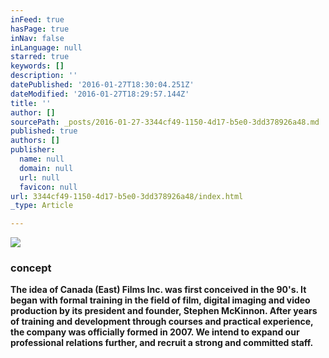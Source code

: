 ```yaml
---
inFeed: true
hasPage: true
inNav: false
inLanguage: null
starred: true
keywords: []
description: ''
datePublished: '2016-01-27T18:30:04.251Z'
dateModified: '2016-01-27T18:29:57.144Z'
title: ''
author: []
sourcePath: _posts/2016-01-27-3344cf49-1150-4d17-b5e0-3dd378926a48.md
published: true
authors: []
publisher:
  name: null
  domain: null
  url: null
  favicon: null
url: 3344cf49-1150-4d17-b5e0-3dd378926a48/index.html
_type: Article

---
```

![](https://the-grid-user-content.s3-us-west-2.amazonaws.com/dbc1ead0-b051-4465-818e-95e1f1ab9565.jpg)

### concept

**The idea of Canada (East) Films Inc. was first conceived in the 90's. It began with formal training in the field of film, digital imaging and video production by its president and founder, Stephen McKinnon. After years of training and development through courses and practical experience, the company was officially formed in 2007\. We intend to expand our professional relations further, and recruit a strong and committed staff.**